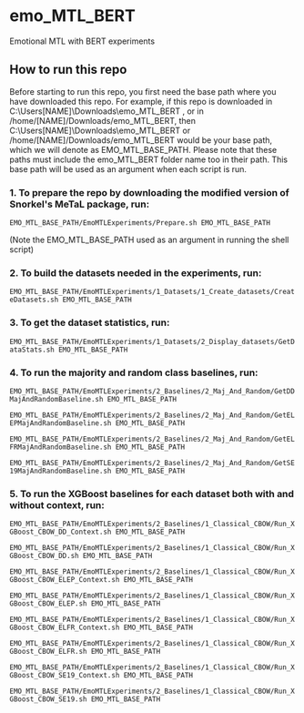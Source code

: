 # emo_MTL_BERT
Emotional MTL with BERT experiments

## How to run this repo

Before starting to run this repo, you first need the base path where you have downloaded this repo. For example, if this repo is downloaded in C:\Users\[NAME]\Downloads\emo_MTL_BERT , or in /home/[NAME]/Downloads/emo_MTL_BERT, then C:\Users\[NAME]\Downloads\emo_MTL_BERT or /home/[NAME]/Downloads/emo_MTL_BERT would be your base path, which we will denote as EMO_MTL_BASE_PATH. Please note that these paths must include the emo_MTL_BERT folder name too in their path. This base path will be used as an argument when each script is run.

### 1. To prepare the repo by downloading the modified version of Snorkel's MeTaL package, run:

`EMO_MTL_BASE_PATH/EmoMTLExperiments/Prepare.sh EMO_MTL_BASE_PATH`

(Note the EMO_MTL_BASE_PATH used as an argument in running the shell script)

### 2. To build the datasets needed in the experiments, run:

`EMO_MTL_BASE_PATH/EmoMTLExperiments/1_Datasets/1_Create_datasets/CreateDatasets.sh EMO_MTL_BASE_PATH`

### 3. To get the dataset statistics, run:

`EMO_MTL_BASE_PATH/EmoMTLExperiments/1_Datasets/2_Display_datasets/GetDataStats.sh EMO_MTL_BASE_PATH`

### 4. To run the majority and random class baselines, run:

`EMO_MTL_BASE_PATH/EmoMTLExperiments/2_Baselines/2_Maj_And_Random/GetDDMajAndRandomBaseline.sh EMO_MTL_BASE_PATH`

`EMO_MTL_BASE_PATH/EmoMTLExperiments/2_Baselines/2_Maj_And_Random/GetELEPMajAndRandomBaseline.sh EMO_MTL_BASE_PATH`

`EMO_MTL_BASE_PATH/EmoMTLExperiments/2_Baselines/2_Maj_And_Random/GetELFRMajAndRandomBaseline.sh EMO_MTL_BASE_PATH`

`EMO_MTL_BASE_PATH/EmoMTLExperiments/2_Baselines/2_Maj_And_Random/GetSE19MajAndRandomBaseline.sh EMO_MTL_BASE_PATH`

### 5. To run the XGBoost baselines for each dataset both with and without context, run:

`EMO_MTL_BASE_PATH/EmoMTLExperiments/2_Baselines/1_Classical_CBOW/Run_XGBoost_CBOW_DD_Context.sh EMO_MTL_BASE_PATH`

`EMO_MTL_BASE_PATH/EmoMTLExperiments/2_Baselines/1_Classical_CBOW/Run_XGBoost_CBOW_DD.sh EMO_MTL_BASE_PATH`

`EMO_MTL_BASE_PATH/EmoMTLExperiments/2_Baselines/1_Classical_CBOW/Run_XGBoost_CBOW_ELEP_Context.sh EMO_MTL_BASE_PATH`

`EMO_MTL_BASE_PATH/EmoMTLExperiments/2_Baselines/1_Classical_CBOW/Run_XGBoost_CBOW_ELEP.sh EMO_MTL_BASE_PATH`

`EMO_MTL_BASE_PATH/EmoMTLExperiments/2_Baselines/1_Classical_CBOW/Run_XGBoost_CBOW_ELFR_Context.sh EMO_MTL_BASE_PATH`

`EMO_MTL_BASE_PATH/EmoMTLExperiments/2_Baselines/1_Classical_CBOW/Run_XGBoost_CBOW_ELFR.sh EMO_MTL_BASE_PATH`

`EMO_MTL_BASE_PATH/EmoMTLExperiments/2_Baselines/1_Classical_CBOW/Run_XGBoost_CBOW_SE19_Context.sh EMO_MTL_BASE_PATH`

`EMO_MTL_BASE_PATH/EmoMTLExperiments/2_Baselines/1_Classical_CBOW/Run_XGBoost_CBOW_SE19.sh EMO_MTL_BASE_PATH`
